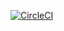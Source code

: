 [![CircleCI](https://circleci.com/bb/nenadteam/filter-plugin/tree/master.svg?style=svg)](https://circleci.com/bb/nenadteam/filter-plugin/tree/master)